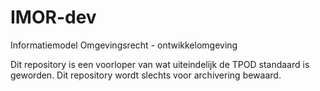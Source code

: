 # IMOR-dev
Informatiemodel Omgevingsrecht - ontwikkelomgeving

Dit repository is een voorloper van wat uiteindelijk de TPOD standaard is geworden. Dit repository wordt slechts voor archivering bewaard.
